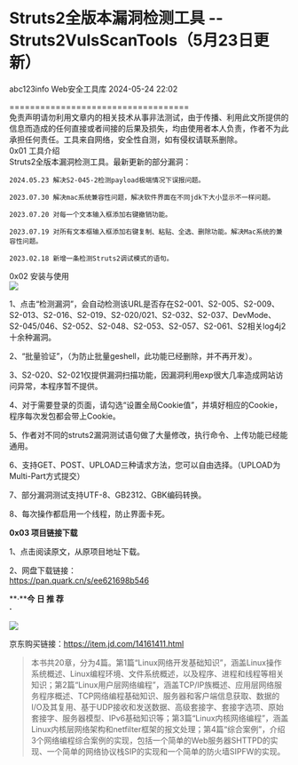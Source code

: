 #  Struts2全版本漏洞检测工具 -- Struts2VulsScanTools（5月23日更新）   
abc123info  Web安全工具库   2024-05-24 22:02  
  
===================================  
免责声明请勿利用文章内的相关技术从事非法测试，由于传播、利用此文所提供的信息而造成的任何直接或者间接的后果及损失，均由使用者本人负责，作者不为此承担任何责任。工具来自网络，安全性自测，如有侵权请联系删除。  
0x01 工具介绍  
Struts2全版本漏洞检测工具。最新更新的部分漏洞：  
```
2024.05.23 解决S2-045-2检测payload极端情况下误报问题。

2023.07.30 解决mac系统兼容性问题，解决软件界面在不同jdk下大小显示不一样问题。

2023.07.20 对每一个文本输入框添加右键撤销功能。

2023.07.19 对所有文本框输入框添加右键复制、粘贴、全选、删除功能。解决Mac系统的兼容性问题。

2023.02.18 新增一条检测Struts2调试模式的语句。
```  
  
0x02 安装与使用  
![](https://mmbiz.qpic.cn/sz_mmbiz_png/8H1dCzib3Uibt6faJVfBVSRNjBPG7QtXDQk4DmhxPQySY6gw7BAOYyJPGGVBQry1Tkr5W6xzfMA7fbTRUaMbhmYg/640?wx_fmt=png&from=appmsg "")  
  
1、点击“检测漏洞”，会自动检测该URL是否存在S2-001、S2-005、S2-009、S2-013、S2-016、S2-019、S2-020/021、S2-032、S2-037、DevMode、S2-045/046、S2-052、S2-048、S2-053、S2-057、S2-061、S2相关log4j2十余种漏洞。  
  
2、“批量验证”，（为防止批量geshell，此功能已经删除，并不再开发）。  
  
3、S2-020、S2-021仅提供漏洞扫描功能，因漏洞利用exp很大几率造成网站访问异常，本程序暂不提供。  
  
4、对于需要登录的页面，请勾选“设置全局Cookie值”，并填好相应的Cookie，程序每次发包都会带上Cookie。  
  
5、作者对不同的struts2漏洞测试语句做了大量修改，执行命令、上传功能已经能通用。  
  
6、支持GET、POST、UPLOAD三种请求方法，您可以自由选择。（UPLOAD为Multi-Part方式提交）  
  
7、部分漏洞测试支持UTF-8、GB2312、GBK编码转换。  
  
8、每次操作都启用一个线程，防止界面卡死。  
  
**0x03 项目链接下载**  
  
1、点击阅读原文，从原项目地址下载。  
  
2、网盘下载链接：  
https://pan.quark.cn/s/ee621698b546  
  
  
  
**·****今 日 推 荐**  
**·**  
  
![](https://mmbiz.qpic.cn/sz_mmbiz_jpg/8H1dCzib3Uibt6faJVfBVSRNjBPG7QtXDQVJRTjILwLHwvYO2tMVibmclMibmSFmms3Zt2fibY663hmqRL79cQZqpdA/640?wx_fmt=jpeg&from=appmsg "")  
  
京东购买链接：https://item.jd.com/14161411.html  
> 本书共20章，分为4篇。第1篇“Linux网络开发基础知识”，涵盖Linux操作系统概述、Linux编程环境、文件系统概述，以及程序、进程和线程等相关知识；第2篇“Linux用户层网络编程”，涵盖TCP/IP族概述、应用层网络服务程序概述、TCP网络编程基础知识、服务器和客户端信息获取、数据的I/O及其复用、基于UDP接收和发送数据、高级套接字、套接字选项、原始套接字、服务器模型、IPv6基础知识等；第3篇“Linux内核网络编程”，涵盖Linux内核层网络架构和netfilter框架的报文处理；第4篇“综合案例”，介绍3个网络编程综合案例的实现，包括一个简单的Web服务器SHTTPD的实现、一个简单的网络协议栈SIP的实现和一个简单的防火墙SIPFW的实现。  
  
  
  
